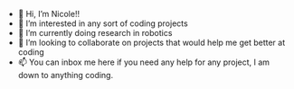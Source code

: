 - 👋 Hi, I’m Nicole!!
- 👀 I’m interested in any sort of coding projects 
- 🌱 I’m currently doing research in robotics
- 💞️ I’m looking to collaborate on projects that would help me get better at coding 
- 📫 You can inbox me here if you need any help for any project, I am down to anything coding. 

